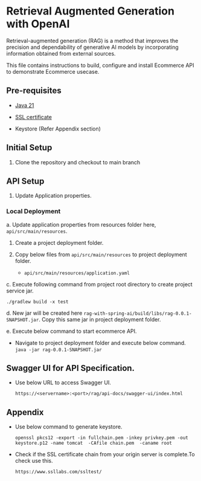 # Retrieval Augmented Generation with OpenAI

Retrieval-augmented generation (RAG) is a method that improves the precision and dependability of generative AI models by incorporating information obtained from external sources.

This file contains instructions to build, configure and install Ecommerce API to demonstrate Ecommerce usecase.

## Pre-requisites

- [Java 21](https://www.oracle.com/java/technologies/downloads/)

- [SSL certificate](https://letsencrypt.org/)

- Keystore (Refer Appendix section)

## Initial Setup

1. Clone the repository and checkout to main branch

## API Setup

1. Update Application properties.

### **Local Deployment**

a. Update application properties from resources folder here, `api/src/main/resources`.

1. Create a project deployment folder.

2. Copy below files from `api/src/main/resources` to project deployment folder.

   - `api/src/main/resources/application.yaml`

c. Execute following command from project root directory to create project service jar.

`./gradlew build -x test`

d. New jar will be created here `rag-with-spring-ai/build/libs/rag-0.0.1-SNAPSHOT.jar`. Copy this same jar in project deployment folder.

e. Execute below command to start ecommerce API.

- Navigate to project deployment folder and execute below command.
  `java -jar rag-0.0.1-SNAPSHOT.jar`

## Swagger UI for API Specification.

- Use below URL to access Swagger UI.

  `https://<servername>:<port>/rag/api-docs/swagger-ui/index.html`

## Appendix

- Use below command to generate keystore.

  `openssl pkcs12 -export -in fullchain.pem -inkey privkey.pem -out keystore.p12 -name tomcat  -CAfile chain.pem  -caname root`

- Check if the SSL certificate chain from your origin server is complete.To check use this.

  `https://www.ssllabs.com/ssltest/`
